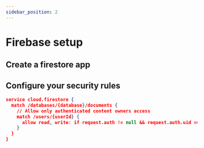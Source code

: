 ```yaml
---
sidebar_position: 2
---
```


# Firebase setup

## Create a firestore app

## Configure your security rules


```json title="security rules"
service cloud.firestore {
  match /databases/{database}/documents {
    // Allow only authenticated content owners access
    match /users/{userId} {
      allow read, write: if request.auth != null && request.auth.uid == userId
    }
  }
}
```